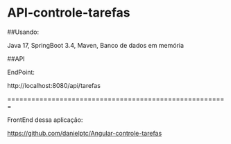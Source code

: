 # API-controle-tarefas

##Usando:

Java 17,
SpringBoot 3.4,
Maven,
Banco de dados em memória

##API

EndPoint:

http://localhost:8080/api/tarefas

=======================================================

FrontEnd dessa aplicação:

https://github.com/danielptc/Angular-controle-tarefas

